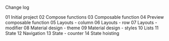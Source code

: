 Change log

01 Initial project
02 Compose functions
03 Composable function
04 Preview composable function
05 Layouts - column
06 Layouts - row
07 Layouts - modifier
08 Material design - theme
09 Material design - styles
10 Lists
11 State
12 Navigation
13 State - counter
14 State hoisting

